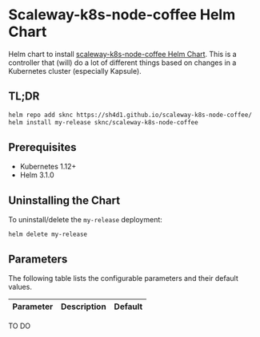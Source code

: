 # Scaleway-k8s-node-coffee Helm Chart

Helm chart to install [scaleway-k8s-node-coffee Helm Chart](https://github.com/Sh4d1/scaleway-k8s-node-coffee).
This is a controller that (will) do a lot of different things based on changes in a Kubernetes cluster (especially Kapsule).

## TL;DR

```bash
helm repo add sknc https://sh4d1.github.io/scaleway-k8s-node-coffee/
helm install my-release sknc/scaleway-k8s-node-coffee
```

## Prerequisites

- Kubernetes 1.12+
- Helm 3.1.0

## Uninstalling the Chart

To uninstall/delete the `my-release` deployment:

```console
helm delete my-release
```

## Parameters

The following table lists the configurable parameters and their default values.

| Parameter                           | Description                                                                                              | Default                                                     |
| ----------------------------------- | -------------------------------------------------------------------------------------------------------- | ----------------------------------------------------------- |

TO DO
